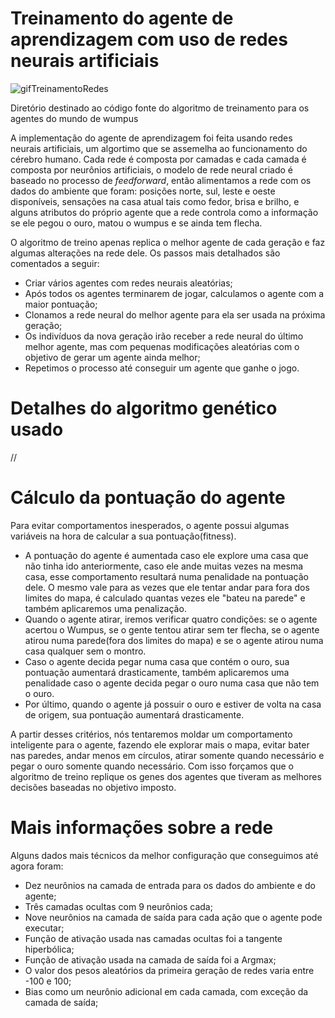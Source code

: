 # Treinamento do agente de aprendizagem com uso de redes neurais artificiais

![gifTreinamentoRedes](https://github.com/thag0/Projeto-Wumpus-Inteligencia-Computacional/assets/91092364/83923273-7f41-4aba-901d-ef64dd68a352)

Diretório destinado ao código fonte do algoritmo de treinamento para os agentes do mundo de wumpus

A implementação do agente de aprendizagem foi feita usando redes neurais artificiais, um algortimo que se assemelha ao funcionamento do cérebro humano. Cada rede é composta por camadas 
e cada camada é composta por neurônios artificiais, o modelo de rede neural criado é baseado no processo de *feedforward*, então alimentamos a rede com os dados do ambiente que foram: 
posições norte, sul, leste e oeste disponíveis, sensações na casa atual tais como fedor, brisa e brilho, e alguns atributos do próprio agente que a rede controla como a informação se ele 
pegou o ouro, matou o wumpus e se ainda tem flecha.

O algoritmo de treino apenas replica o melhor agente de cada geração e faz algumas alterações na rede dele. Os passos mais detalhados são comentados a seguir:

- Criar vários agentes com redes neurais aleatórias;
- Após todos os agentes terminarem de jogar, calculamos o agente com a maior pontuação;
- Clonamos a rede neural do melhor agente para ela ser usada na próxima geração;
- Os indivíduos da nova geração irão receber a rede neural do último melhor agente, mas com pequenas modificações aleatórias com o objetivo de gerar um agente ainda melhor;
- Repetimos o processo até conseguir um agente que ganhe o jogo.

# Detalhes do algoritmo genético usado
  //

# Cálculo da pontuação do agente
Para evitar comportamentos inesperados, o agente possui algumas variáveis na hora de calcular a sua pontuação(fitness).
- A pontuação do agente é aumentada caso ele explore uma casa que não tinha ido anteriormente, caso ele ande muitas vezes na mesma casa, esse comportamento
  resultará numa penalidade na pontuação dele. O mesmo vale para as vezes que ele tentar andar para fora dos limites do mapa, é calculado quantas vezes ele "bateu
  na parede" e também aplicaremos uma penalização.
- Quando o agente atirar, iremos verificar quatro condições: se o agente acertou o Wumpus, se o gente tentou atirar sem ter flecha, se o agente atirou numa parede(fora
  dos limites do mapa) e se o agente atirou numa casa qualquer sem o montro.
- Caso o agente decida pegar numa casa que contém o ouro, sua pontuação aumentará drasticamente, também aplicaremos uma penalidade caso o agente decida pegar o ouro
  numa casa que não tem o ouro.
- Por último, quando o agente já possuir o ouro e estiver de volta na casa de origem, sua pontuação aumentará drasticamente.

A partir desses critérios, nós tentaremos moldar um comportamento inteligente para o agente, fazendo ele explorar mais o mapa, evitar bater nas paredes, andar menos em círculos, atirar somente quando necessário e pegar o ouro somente quando necessário. Com isso forçamos que o algoritmo de treino replique os genes dos agentes que tiveram as 
melhores decisões baseadas no objetivo imposto.

# Mais informações sobre a rede
Alguns dados mais técnicos da melhor configuração que conseguimos até agora foram:
- Dez neurônios na camada de entrada para os dados do ambiente e do agente;
- Três camadas ocultas com 9 neurônios cada;
- Nove neurônios na camada de saída para cada ação que o agente pode executar;
- Função de ativação usada nas camadas ocultas foi a tangente hiperbólica;
- Função de ativação usada na camada de saída foi a Argmax;
- O valor dos pesos aleatórios da primeira geração de redes varia entre -100 e 100;
- Bias como um neurônio adicional em cada camada, com exceção da camada de saída;
